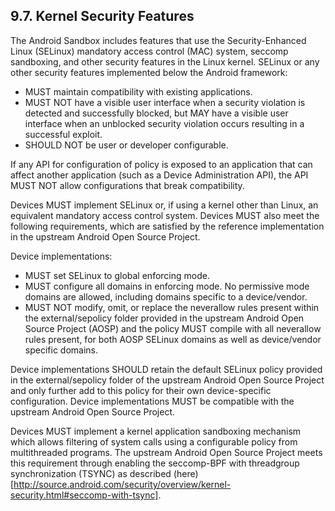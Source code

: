 ## 9.7\. Kernel Security Features

The Android Sandbox includes features that use the Security-Enhanced Linux
(SELinux) mandatory access control (MAC) system, seccomp sandboxing, and other
security features in the Linux kernel. SELinux or any other security features
implemented below the Android framework:

*   MUST maintain compatibility with existing applications.
*   MUST NOT have a visible user interface when a security violation is
detected and successfully blocked, but MAY have a visible user interface when
an unblocked security violation occurs resulting in a successful exploit.
*   SHOULD NOT be user or developer configurable.

If any API for configuration of policy is exposed to an application that can
affect another application (such as a Device Administration API), the API MUST
NOT allow configurations that break compatibility.

Devices MUST implement SELinux or, if using a kernel other than Linux, an
equivalent mandatory access control system. Devices MUST also meet the
following requirements, which are satisfied by the reference implementation in
the upstream Android Open Source Project.

Device implementations:

*   MUST set SELinux to global enforcing mode.
*   MUST configure all domains in enforcing mode. No permissive mode domains
are allowed, including domains specific to a device/vendor.
*   MUST NOT modify, omit, or replace the neverallow rules present within the
external/sepolicy folder provided in the upstream Android Open Source Project
(AOSP) and the policy MUST compile with all neverallow rules present, for both
AOSP SELinux domains as well as device/vendor specific domains.

Device implementations SHOULD retain the default SELinux policy provided in the
external/sepolicy folder of the upstream Android Open Source Project and only
further add to this policy for their own device-specific configuration. Device
implementations MUST be compatible with the upstream Android Open Source
Project.

Devices MUST implement a kernel application sandboxing mechanism which allows
filtering of system calls using a configurable policy from multithreaded
programs. The upstream Android Open Source Project meets this requirement
through enabling the seccomp-BPF with threadgroup synchronization (TSYNC) as
described (here)[http://source.android.com/security/overview/kernel-security.html#seccomp-with-tsync].


